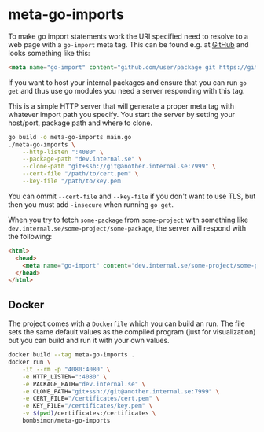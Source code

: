 # meta-go-imports

To make go import statements work the URI specified need to resolve to a web
page with a `go-import` meta tag. This can be found e.g. at
[GitHub](https://github.com) and looks something like this:

```html
<meta name="go-import" content="github.com/user/package git https://github.com/user/package.git">
```

If you want to host your internal packages and ensure that you can run `go get`
and thus use go modules you need a server responding with this tag.

This is a simple HTTP server that will generate a proper meta tag with whatever
import path you specify. You start the server by setting your host/port, package
path and where to clone.

```sh
go build -o meta-go-imports main.go
./meta-go-imports \
    --http-listen ":4080" \
    --package-path "dev.internal.se" \
    --clone-path "git+ssh://git@another.internal.se:7999" \
    --cert-file "/path/to/cert.pem" \
    --key-file "/path/to/key.pem
```

You can ommit `--cert-file` and `--key-file` if you don't want to use TLS, but
then you must add `-insecure` when running `go get`.

When you try to fetch `some-package` from `some-project` with something like
`dev.internal.se/some-project/some-package`, the server will respond with the
following:

```html
<html>
  <head>
    <meta name="go-import" content="dev.internal.se/some-project/some-package git git+ssh://git@another.internal.se:7999/some-project/some-package.git">
  </head>
</html>
```

## Docker

The project comes with a `Dockerfile` which you can build an run. The file sets
the same default values as the compiled program (just for visualization) but you
can build and run it with your own values.

```sh
docker build --tag meta-go-imports .
docker run \
    -it --rm -p "4080:4080" \
    -e HTTP_LISTEN=":4080" \
    -e PACKAGE_PATH="dev.internal.se" \
    -e CLONE_PATH="git+ssh://git@another.internal.se:7999" \
    -e CERT_FILE="/certificates/cert.pem" \
    -e KEY_FILE="/certificates/key.pem" \
    -v $(pwd)/certificates:/certificates \
    bombsimon/meta-go-imports
```
